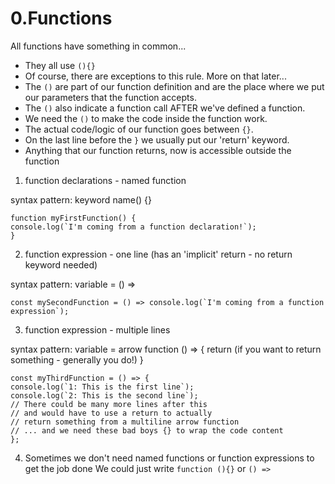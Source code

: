 # 0.Functions

All functions have something in common...

- They all use `(){}`
- Of course, there are exceptions to this rule. More on that later...
- The `()` are part of our function definition and are the place
  where we put our parameters that the function accepts.
- The `()` also indicate a function call AFTER we've defined a function.
- We need the `()` to make the code inside the function work.
- The actual code/logic of our function goes between `{}`.
- On the last line before the `}` we usually put our 'return' keyword.
- Anything that our function returns, now is accessible outside the function

1. function declarations - named function

syntax pattern: keyword name() {}

    function myFirstFunction() {
    console.log(`I'm coming from a function declaration!`);
    }

2. function expression - one line (has an 'implicit' return - no return keyword needed)

syntax pattern: variable = () =>

    const mySecondFunction = () => console.log(`I'm coming from a function expression`);

3. function expression - multiple lines

syntax pattern: variable = arrow function () => {
return (if you want to return something - generally you do!)
}

    const myThirdFunction = () => {
    console.log(`1: This is the first line`);
    console.log(`2: This is the second line`);
    // There could be many more lines after this
    // and would have to use a return to actually
    // return something from a multiline arrow function
    // ... and we need these bad boys {} to wrap the code content
    };

4. Sometimes we don't need named functions or
   function expressions to get the job done
   We could just write `function (){}` or `() => `
